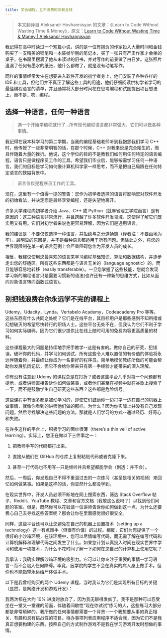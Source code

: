 ```yaml
---
title: 学会编程，且不浪费时间和金钱
---
```


> 本文翻译自 Aleksandr Hovhannisyan 的文章：《Learn to Code Without Wasting Time & Money》，原文：[Learn to Code Without Wasting Time & Money | Aleksandr Hovhannisyan](https://aleksandrhovhannisyan.github.io/blog/dev/learn-to-code-without-wasting-time-and-money/)

我记得在高中时读过一个短篇小说，讲的是一位有抱负的作家投入大量时间和金钱购买了一支精美的钢笔和一本装帧华丽的笔记本，买了一张只有严肃作家才会坐的桌子，在书房里摆满了他从未读过的旧书，并对写作的前景做了白日梦。这张照片遗漏了任何有墨水的纸张，他什么都做了，就是没有动笔写作。

同样的事情经常发生在想要进入软件开发的初学者身上，他们安装了各种各样的 IDE 和工具，但他们并不真正了解这些工具的用途，他们仔细阅读供初学者学习的最佳编程语言的清单，并且通常将大部分时间花在思考编程和试图提出项目想法上，而不是...嗯，编程。

## 选择一种语言，任何一种语言

> 选一个开始学编程就行了...所有现代编程语言都非常强大，它们可以做各种事情。

我记得在我本科学习的第二学期，当我的编程基础老师听到我抱怨我们学习 C++ 时，他传授了一些非常明智的话，在那个时候，C++ 对我来说是完全陌生的，而且伴随着大量的挫折。他说，这个学位的目的不是教我们如何用任何特定的语言编程，语言只是做程序员工作的工具。希望我们毕业后，能够按需学习任何一种语言。我们的目标是学习如何像计算机科学家一样思考，而不是把自己局限在任何特定语言的狭隘背景中。

> 语言仅仅是程序员工作的工具。

现在，这里有一个值得一提的警告：您作为初学者选择的语言将影响您对软件开发的初始看法，并决定您是最终享受编程，还是失望地离开。

许多大学课程向初学者介绍 Java、C++ 或 Python（就麻省理工学院而言）是有原因的：这三种语言非常流行，并且跨越了许多软件开发领域，这使得了解它们既实用又有用。它们对初学者来说也更容易理解，因为它们是通用语言。

我的建议是：不要仅仅选择一种语言，并拒绝与之分道扬镳（译者注：不要画地为牢）。最明显的原因是，并不是每种语言都适用于所有问题。但除此之外，将您的世界观限制在单一的语言范例上会严重阻碍您作为开发人员的成长。

相反，我建议使用您最喜欢的语言来学习编程基础知识、算法和数据结构，并逐步走出您的舒适区。所有这些东西都是与语言无关的（language agnostic）的，而且能够容易地转移（easily transferable）。一旦您掌握了这些技能，您就会发现学习新的编程语言只是需要习惯新的语法(也许还有一种新的思维方式，比如从面向对象语言转向函数式语言)。

## 别把钱浪费在你永远学不完的课程上

Udemy，Udacity，Lynda，Vertabelo Academy，Codeacademy Pro 等等。这些东西有什么共同之处呢？它们是在线平台，其目标用户是那些感到不知所措或幻想破灭的希望尽快转行的职场人士。这些平台无处不在，但我认为它们不利于学习如何实际编码，因为它们很少提供比在线上随时可用的免费内容更高质量的材料。

这些课程最大的问题是持续地手把手教学--这是有害的。做你自己的研究，犯错误，破坏你的代码，并学习如何调试，所有这些令人难以置信的有价值的体验将永远伴随着你，并最终让你成为一名更好的程序员。简单地模仿教练所做的可能会帮助你发展肌肉记忆，但它不会给你带来只有第一手经验才能带来的深入理解。

你有没有注意到 Udemy 的课程总是在打折？或者这些平台几乎对每一个问题都有提示，或者讲师直接告诉你如何做某事，或者他们甚至在视频中就在谷歌上搜索了一下，而不是鼓励学生自己研究这些东西？这些都是危险信号。

这些课程中有很多都是被动学习的，即使它们鼓励你一边打字一边在自己的机器上做事情，就像你看到的讲师他们做的那样。为什么？因为你实际上并没有自己发现问题，然后寻找解决这些问题的方法。那就是人们学习的方式--通过经历、好奇心和失败。

在许多这样的平台上，积极学习的面纱很薄（there’s a thin veil of active learning）。实际上，您正在做以下三件事之一：

1. 把教师手写的代码都打出来。

2. 直接从他们在 GitHub 的仓库上复制粘贴代码或者克隆下来。

3. 甚至一行代码也不用写--只是倾听并且希望都能学会（剧透：并不会）。

然后，一周后，你发现自己不得不重温过去的一次练习（甚至是相关的视频）来回忆如何做某事。如果是这样的话，你显然什么都没学到。

在现实世界中，开发人员必须不断地在网上搜索东西，筛选 Stack Overflow 帖子、Reddit、YouTube 教程、文章和官方文档（我敢这么说吗？）以找到他们问题的答案。但是，既然你可以花钱请一位讲师告诉你如何做到这一点，为什么还要费心自己去寻找这些答案呢？那会让你在里面感觉很好很安全。

同样，这些平台还可以让您避免在自己的机器上设置技术（setting up a technology）这一有点棘手（但很有价值）的过程。相反，它们为您提供了一个很好的小沙箱环境，在该环境中，您可以尽情编写代码，而无需了解在编写代码和计算机解释和理解代码之间发生了什么。如果您计划认真投入时间在现实世界中学习和使用一项技术，为什么不花时间了解一下如何在您自己的计算机上使用它呢？

我承认：我确实理解沙箱环境的吸引力。它可以让你专注于重要的事情--学习语言--而不会陷入任何障碍。毕竟，医学院的学生不会在真实的病人身上做手术。但你也不能指望永远给尸体做手术。

以下是我曾经购买的两个 Udemy 课程，当时我认为它们是实现所有目标的关键（显然，是网络开发和游戏开发）：

我两次都在大约 10% 进度时放弃了，因为我无聊得发疯了。我不是那种可以忍受坐在一堂又一堂课的前面，伴随着间歇性“现在你试试”练习的人，这些练习大部分都是非常琐碎的。我所做的任何事情都需要一个背景--一个我想要从事的真正相关、有趣和具有挑战性的项目。待办事项列表应用程序不适合我，因为它们不是我真正想要构建的东西。按照自己的方式制作游戏不是我在学习游戏开发时想做的事情。
